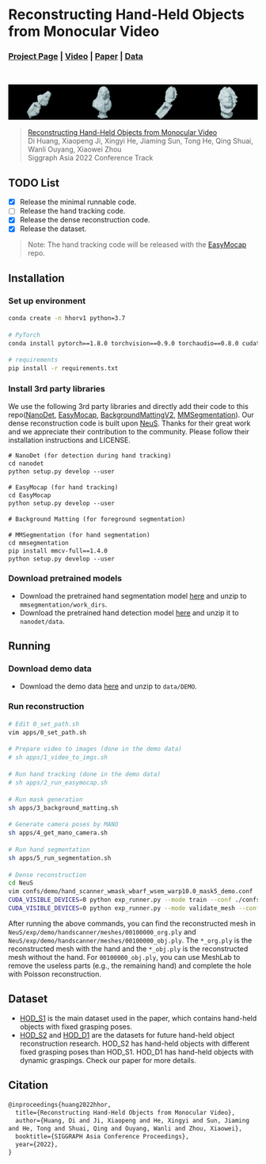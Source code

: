 # Reconstructing Hand-Held Objects from Monocular Video
### [Project Page](https://dihuangdh.github.io/hhor/) | [Video](https://youtu.be/Xfkm7HP9OQA) | [Paper](https://arxiv.org/abs/2211.16835) | [Data](https://unisydneyedu-my.sharepoint.com/:f:/g/personal/dhua9550_uni_sydney_edu_au/EnAhi57D41JJrxwMMRtMXsABMtJ4KAJ8qTuZkpdiDCON5A?e=mhKzbV)
<br/>

![](./images/1.gif)

> [Reconstructing Hand-Held Objects from Monocular Video](https://arxiv.org/abs/2211.16835)  
> Di Huang, Xiaopeng Ji, Xingyi He, Jiaming Sun, Tong He, Qing Shuai, Wanli Ouyang, Xiaowei Zhou  
> Siggraph Asia 2022 Conference Track

## TODO List
- [x] Release the minimal runnable code.
- [ ] Release the hand tracking code.
- [x] Release the dense reconstruction code.
- [x] Release the dataset.
> Note: The hand tracking code will be released with the [EasyMocap](https://github.com/zju3dv/EasyMocap) repo.

## Installation
### Set up environment
```bash
conda create -n hhorv1 python=3.7

# PyTorch
conda install pytorch==1.8.0 torchvision==0.9.0 torchaudio==0.8.0 cudatoolkit=10.2 -c pytorch

# requirements
pip install -r requirements.txt
```

### Install 3rd party libraries
We use the following 3rd party libraries and directly add their code to this repo([NanoDet](https://github.com/RangiLyu/nanodet), [EasyMocap](https://github.com/zju3dv/EasyMocap), [BackgroundMattingV2](https://github.com/PeterL1n/BackgroundMattingV2), [MMSegmentation](https://github.com/open-mmlab/mmsegmentation)). Our dense reconstruction code is built upon [NeuS](https://github.com/Totoro97/NeuS).
Thanks for their great work and we appreciate their contribution to the community. Please follow their installation instructions and LICENSE.
```
# NanoDet (for detection during hand tracking)
cd nanodet
python setup.py develop --user

# EasyMocap (for hand tracking)
cd EasyMocap
python setup.py develop --user

# Background Matting (for foreground segmentation)

# MMSegmentation (for hand segmentation)
cd mmsegmentation
pip install mmcv-full==1.4.0
python setup.py develop --user
```

### Download pretrained models
* Download the pretrained hand segmentation model [here](https://unisydneyedu-my.sharepoint.com/:u:/g/personal/dhua9550_uni_sydney_edu_au/EdxqHCaRAZlAuakxx46K2KwBWrp0v7KkHPw6cu3zXag5-w?e=Sr98Sw) and unzip to `mmsegmentation/work_dirs`.
* Download the pretrained hand detection model [here](https://unisydneyedu-my.sharepoint.com/:u:/g/personal/dhua9550_uni_sydney_edu_au/EWvwlGxAm8BMk8WKeg3CSkoBItld3SeSQ_Govj34m_w30w?e=nA4Yn5) and unzip it to `nanodet/data`.

## Running
### Download demo data
* Download the demo data [here](https://unisydneyedu-my.sharepoint.com/:u:/g/personal/dhua9550_uni_sydney_edu_au/EbI1zCfR8nBDkWpf-VAmoqUBuGOnhvqObD0xSyUd5XhIQA?e=4Nsx7S) and unzip to `data/DEMO`.

### Run reconstruction
```bash
# Edit 0_set_path.sh
vim apps/0_set_path.sh

# Prepare video to images (done in the demo data)
# sh apps/1_video_to_imgs.sh

# Run hand tracking (done in the demo data)
# sh apps/2_run_easymocap.sh

# Run mask generation
sh apps/3_background_matting.sh

# Generate camera poses by MANO
sh apps/4_get_mano_camera.sh

# Run hand segmentation
sh apps/5_run_segmentation.sh

# Dense reconstruction 
cd NeuS
vim confs/demo/hand_scanner_wmask_wbarf_wsem_warp10.0_mask5_demo.conf  # Edit the path to the demo data
CUDA_VISIBLE_DEVICES=0 python exp_runner.py --mode train --conf ./confs/demo/hand_scanner_wmask_wbarf_wsem_warp10.0_mask5_demo.conf --case demo
CUDA_VISIBLE_DEVICES=0 python exp_runner.py --mode validate_mesh --conf ./confs/demo/hand_scanner_wmask_wbarf_wsem_warp10.0_mask5_demo.conf --case demo --is_continue
```

After running the above commands, you can find the reconstructed mesh in `NeuS/exp/demo/handscanner/meshes/00100000_org.ply` and `NeuS/exp/demo/handscanner/meshes/00100000_obj.ply`. The `*_org.ply` is the reconstructed mesh with the hand and the `*_obj.ply` is the reconstructed mesh without the hand. For `00100000_obj.ply`, you can use MeshLab to remove the useless parts (e.g., the remaining hand) and complete the hole with Poisson reconstruction.

## Dataset
* [HOD_S1](https://unisydneyedu-my.sharepoint.com/:u:/g/personal/dhua9550_uni_sydney_edu_au/EaE4g4lZBE9Flk-aqMkl8nQBImzSkUASG1oESR3QeK8WGw?e=Pd4WNv) is the main dataset used in the paper, which contains hand-held objects with fixed grasping poses.
* [HOD_S2](https://unisydneyedu-my.sharepoint.com/:u:/g/personal/dhua9550_uni_sydney_edu_au/EU3zQUW5fGRMpFlswjoKOg8BiIeCkqqMY6p5sZjVadfbmw?e=QOVQCe) and [HOD_D1](https://unisydneyedu-my.sharepoint.com/:u:/g/personal/dhua9550_uni_sydney_edu_au/Ed6hlU_yrT9NoC9yktqOKZ4BWzpQsEPhDBx-V4tLwtNHLg?e=ZCyiBe) are the datasets for future hand-held object reconstruction research. HOD_S2 has hand-held objects with different fixed grasping poses than HOD_S1. HOD_D1 has hand-held objects with dynamic graspings. Check our paper for more details.

## Citation
```
@inproceedings{huang2022hhor,
  title={Reconstructing Hand-Held Objects from Monocular Video},
  author={Huang, Di and Ji, Xiaopeng and He, Xingyi and Sun, Jiaming and He, Tong and Shuai, Qing and Ouyang, Wanli and Zhou, Xiaowei},
  booktitle={SIGGRAPH Asia Conference Proceedings},
  year={2022},
}
```